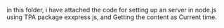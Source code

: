 in this folder, i have attached the code for setting up an server in node.js using TPA package exxpress js, and Getting the content as Current time. 
